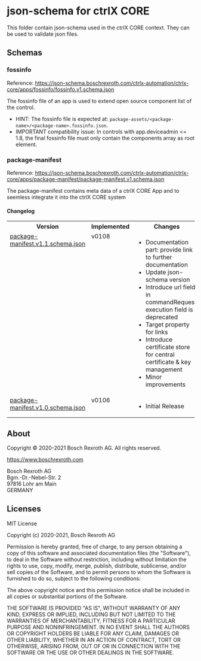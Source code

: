 # json-schema for ctrlX CORE

This folder contain json-schema used in the ctrlX CORE context.
They can be used to validate json files.

## Schemas

### fossinfo

Reference: https://json-schema.boschrexroth.com/ctrlx-automation/ctrlx-core/apps/fossinfo/fossinfo.v1.schema.json

The fossinfo file of an app is used to extend open source component list of the control.

- HINT: The fossinfo file is expected at: `package-assets/<package-name>/<package-name>.fossinfo.json`.
- IMPORTANT compatibility issue: In controls with app.deviceadmin <= 1.8, the final fossinfo file must only contain the components array as root element.

### package-manifest

Reference: https://json-schema.boschrexroth.com/ctrlx-automation/ctrlx-core/apps/package-manifest/package-manifest.v1.schema.json

The package-manifest contains meta data of a ctrlX CORE App and to seemless integrate it into the ctrlX CORE system

#### Changelog

<table>
  <tbody>
    <tr>
      <th>Version</th>
      <th>Implemented</th>
      <th>Changes</th>
    </tr>
    <tr>
      <td valign="top"><a href="./apps/package-manifest/package-manifest.v1.1.schema.json">package-manifest.v1.1.schema.json</a></td>
      <td valign="top">v0108</td>
      <td valign="top">
        <ul>
          <li>Documentation part: provide link to further documentation</li>
          <li>Update json-schema version</li>
          <li>Introduce url field in commandRequest, execution field is deprecated</li>
          <li>Target property for links</li>
          <li>Introduce certificate store for central certificate & key management</li>
          <li>Minor improvements</li>
        </ul>
      </td>
    </tr>
    <tr>
      <td valign="top"><a href="./apps/package-manifest/package-manifest.v1.0.schema.json">package-manifest.v1.0.schema.json</a></td>
      <td valign="top">v0106</td>
      <td valign="top">
        <ul>
          <li>Initial Release</li>
        </ul>
      </td>
    </tr>
  </tbody>
</table>

## About

Copyright © 2020-2021 Bosch Rexroth AG. All rights reserved.


<https://www.boschrexroth.com>

Bosch Rexroth AG  
Bgm.-Dr.-Nebel-Str. 2  
97816 Lohr am Main  
GERMANY  

## Licenses

MIT License

Copyright (c) 2020-2021, Bosch Rexroth AG

Permission is hereby granted, free of charge, to any person obtaining a copy
of this software and associated documentation files (the "Software"), to deal
in the Software without restriction, including without limitation the rights
to use, copy, modify, merge, publish, distribute, sublicense, and/or sell
copies of the Software, and to permit persons to whom the Software is
furnished to do so, subject to the following conditions:

The above copyright notice and this permission notice shall be included in all
copies or substantial portions of the Software.

THE SOFTWARE IS PROVIDED "AS IS", WITHOUT WARRANTY OF ANY KIND, EXPRESS OR
IMPLIED, INCLUDING BUT NOT LIMITED TO THE WARRANTIES OF MERCHANTABILITY,
FITNESS FOR A PARTICULAR PURPOSE AND NONINFRINGEMENT. IN NO EVENT SHALL THE
AUTHORS OR COPYRIGHT HOLDERS BE LIABLE FOR ANY CLAIM, DAMAGES OR OTHER
LIABILITY, WHETHER IN AN ACTION OF CONTRACT, TORT OR OTHERWISE, ARISING FROM,
OUT OF OR IN CONNECTION WITH THE SOFTWARE OR THE USE OR OTHER DEALINGS IN THE
SOFTWARE.

